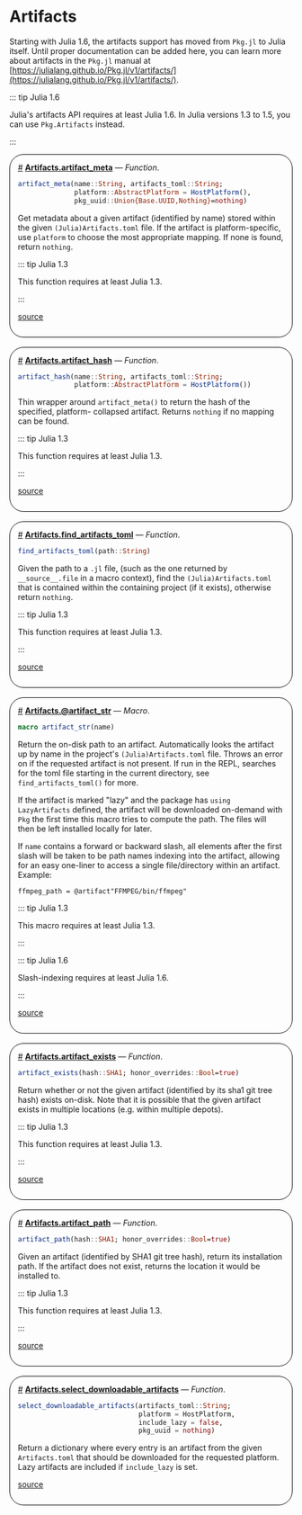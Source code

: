 


# Artifacts



Starting with Julia 1.6, the artifacts support has moved from `Pkg.jl` to Julia itself. Until proper documentation can be added here, you can learn more about artifacts in the `Pkg.jl` manual at [https://julialang.github.io/Pkg.jl/v1/artifacts/](https://julialang.github.io/Pkg.jl/v1/artifacts/).

::: tip Julia 1.6

Julia&#39;s artifacts API requires at least Julia 1.6. In Julia versions 1.3 to 1.5, you can use `Pkg.Artifacts` instead.

:::
<div style='border-width:1px; border-style:solid; border-color:black; padding: 1em; border-radius: 25px;'>
<a id='Artifacts.artifact_meta' href='#Artifacts.artifact_meta'>#</a>&nbsp;<b><u>Artifacts.artifact_meta</u></b> &mdash; <i>Function</i>.




```julia
artifact_meta(name::String, artifacts_toml::String;
              platform::AbstractPlatform = HostPlatform(),
              pkg_uuid::Union{Base.UUID,Nothing}=nothing)
```


Get metadata about a given artifact (identified by name) stored within the given `(Julia)Artifacts.toml` file.  If the artifact is platform-specific, use `platform` to choose the most appropriate mapping.  If none is found, return `nothing`.

::: tip Julia 1.3

This function requires at least Julia 1.3.

:::


[source](https://github.com/JuliaLang/julia/blob/b4082487c46b74edf91566306202a6443a6bf791/stdlib/Artifacts/src/Artifacts.jl#L372-L383)

</div>
<br>
<div style='border-width:1px; border-style:solid; border-color:black; padding: 1em; border-radius: 25px;'>
<a id='Artifacts.artifact_hash' href='#Artifacts.artifact_hash'>#</a>&nbsp;<b><u>Artifacts.artifact_hash</u></b> &mdash; <i>Function</i>.




```julia
artifact_hash(name::String, artifacts_toml::String;
              platform::AbstractPlatform = HostPlatform())
```


Thin wrapper around `artifact_meta()` to return the hash of the specified, platform- collapsed artifact.  Returns `nothing` if no mapping can be found.

::: tip Julia 1.3

This function requires at least Julia 1.3.

:::


[source](https://github.com/JuliaLang/julia/blob/b4082487c46b74edf91566306202a6443a6bf791/stdlib/Artifacts/src/Artifacts.jl#L430-L439)

</div>
<br>
<div style='border-width:1px; border-style:solid; border-color:black; padding: 1em; border-radius: 25px;'>
<a id='Artifacts.find_artifacts_toml' href='#Artifacts.find_artifacts_toml'>#</a>&nbsp;<b><u>Artifacts.find_artifacts_toml</u></b> &mdash; <i>Function</i>.




```julia
find_artifacts_toml(path::String)
```


Given the path to a `.jl` file, (such as the one returned by `__source__.file` in a macro context), find the `(Julia)Artifacts.toml` that is contained within the containing project (if it exists), otherwise return `nothing`.

::: tip Julia 1.3

This function requires at least Julia 1.3.

:::


[source](https://github.com/JuliaLang/julia/blob/b4082487c46b74edf91566306202a6443a6bf791/stdlib/Artifacts/src/Artifacts.jl#L495-L504)

</div>
<br>
<div style='border-width:1px; border-style:solid; border-color:black; padding: 1em; border-radius: 25px;'>
<a id='Artifacts.@artifact_str' href='#Artifacts.@artifact_str'>#</a>&nbsp;<b><u>Artifacts.@artifact_str</u></b> &mdash; <i>Macro</i>.




```julia
macro artifact_str(name)
```


Return the on-disk path to an artifact. Automatically looks the artifact up by name in the project&#39;s `(Julia)Artifacts.toml` file. Throws an error on if the requested artifact is not present. If run in the REPL, searches for the toml file starting in the current directory, see `find_artifacts_toml()` for more.

If the artifact is marked &quot;lazy&quot; and the package has `using LazyArtifacts` defined, the artifact will be downloaded on-demand with `Pkg` the first time this macro tries to compute the path. The files will then be left installed locally for later.

If `name` contains a forward or backward slash, all elements after the first slash will be taken to be path names indexing into the artifact, allowing for an easy one-liner to access a single file/directory within an artifact.  Example:

```
ffmpeg_path = @artifact"FFMPEG/bin/ffmpeg"
```


::: tip Julia 1.3

This macro requires at least Julia 1.3.

:::

::: tip Julia 1.6

Slash-indexing requires at least Julia 1.6.

:::


[source](https://github.com/JuliaLang/julia/blob/b4082487c46b74edf91566306202a6443a6bf791/stdlib/Artifacts/src/Artifacts.jl#L651-L675)

</div>
<br>
<div style='border-width:1px; border-style:solid; border-color:black; padding: 1em; border-radius: 25px;'>
<a id='Artifacts.artifact_exists' href='#Artifacts.artifact_exists'>#</a>&nbsp;<b><u>Artifacts.artifact_exists</u></b> &mdash; <i>Function</i>.




```julia
artifact_exists(hash::SHA1; honor_overrides::Bool=true)
```


Return whether or not the given artifact (identified by its sha1 git tree hash) exists on-disk.  Note that it is possible that the given artifact exists in multiple locations (e.g. within multiple depots).

::: tip Julia 1.3

This function requires at least Julia 1.3.

:::


[source](https://github.com/JuliaLang/julia/blob/b4082487c46b74edf91566306202a6443a6bf791/stdlib/Artifacts/src/Artifacts.jl#L255-L264)

</div>
<br>
<div style='border-width:1px; border-style:solid; border-color:black; padding: 1em; border-radius: 25px;'>
<a id='Artifacts.artifact_path' href='#Artifacts.artifact_path'>#</a>&nbsp;<b><u>Artifacts.artifact_path</u></b> &mdash; <i>Function</i>.




```julia
artifact_path(hash::SHA1; honor_overrides::Bool=true)
```


Given an artifact (identified by SHA1 git tree hash), return its installation path.  If the artifact does not exist, returns the location it would be installed to.

::: tip Julia 1.3

This function requires at least Julia 1.3.

:::


[source](https://github.com/JuliaLang/julia/blob/b4082487c46b74edf91566306202a6443a6bf791/stdlib/Artifacts/src/Artifacts.jl#L231-L239)

</div>
<br>
<div style='border-width:1px; border-style:solid; border-color:black; padding: 1em; border-radius: 25px;'>
<a id='Artifacts.select_downloadable_artifacts' href='#Artifacts.select_downloadable_artifacts'>#</a>&nbsp;<b><u>Artifacts.select_downloadable_artifacts</u></b> &mdash; <i>Function</i>.




```julia
select_downloadable_artifacts(artifacts_toml::String;
                              platform = HostPlatform,
                              include_lazy = false,
                              pkg_uuid = nothing)
```


Return a dictionary where every entry is an artifact from the given `Artifacts.toml` that should be downloaded for the requested platform.  Lazy artifacts are included if `include_lazy` is set.


[source](https://github.com/JuliaLang/julia/blob/b4082487c46b74edf91566306202a6443a6bf791/stdlib/Artifacts/src/Artifacts.jl#L473-L482)

</div>
<br>
